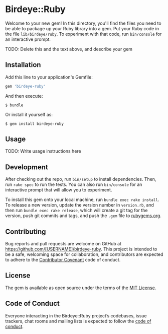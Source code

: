 # Birdeye::Ruby

Welcome to your new gem! In this directory, you'll find the files you need to be able to package up your Ruby library into a gem. Put your Ruby code in the file `lib/birdeye/ruby`. To experiment with that code, run `bin/console` for an interactive prompt.

TODO: Delete this and the text above, and describe your gem

## Installation

Add this line to your application's Gemfile:

```ruby
gem 'birdeye-ruby'
```

And then execute:

    $ bundle

Or install it yourself as:

    $ gem install birdeye-ruby

## Usage

TODO: Write usage instructions here

## Development

After checking out the repo, run `bin/setup` to install dependencies. Then, run `rake spec` to run the tests. You can also run `bin/console` for an interactive prompt that will allow you to experiment.

To install this gem onto your local machine, run `bundle exec rake install`. To release a new version, update the version number in `version.rb`, and then run `bundle exec rake release`, which will create a git tag for the version, push git commits and tags, and push the `.gem` file to [rubygems.org](https://rubygems.org).

## Contributing

Bug reports and pull requests are welcome on GitHub at https://github.com/[USERNAME]/birdeye-ruby. This project is intended to be a safe, welcoming space for collaboration, and contributors are expected to adhere to the [Contributor Covenant](http://contributor-covenant.org) code of conduct.

## License

The gem is available as open source under the terms of the [MIT License](https://opensource.org/licenses/MIT).

## Code of Conduct

Everyone interacting in the Birdeye::Ruby project’s codebases, issue trackers, chat rooms and mailing lists is expected to follow the [code of conduct](https://github.com/[USERNAME]/birdeye-ruby/blob/master/CODE_OF_CONDUCT.md).
